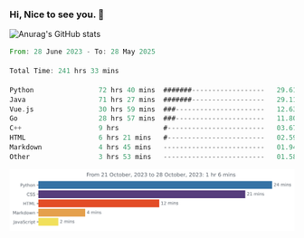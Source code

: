 ### Hi, Nice to see you. 👋

<!--
**EtherFin/EtherFin** is a ✨ _special_ ✨ repository because its `README.md` (this file) appears on your GitHub profile.

Here are some ideas to get you started:

- 🔭 I’m currently working on ...
- 🌱 I’m currently learning ...
- 👯 I’m looking to collaborate on ...
- 🤔 I’m looking for help with ...
- 💬 Ask me about ...
- 📫 How to reach me: ...
- 😄 Pronouns: ...
- ⚡ Fun fact: ...
-->


![Anurag's GitHub stats](https://github-readme-stats.vercel.app/api?username=EtherFin&bg_color=30,e96443,e97f43,e99943,e9b443,e9ce43,e9e843,d3e943,bee943,a9e943,94e943&title_color=fff&text_color=000&show_icons=true&icon_color=000)


<!--START_SECTION:waka-->

```rust
From: 28 June 2023 - To: 28 May 2025

Total Time: 241 hrs 33 mins

Python                72 hrs 40 mins  #######------------------   29.61 %
Java                  71 hrs 27 mins  #######------------------   29.11 %
Vue.js                30 hrs 59 mins  ###----------------------   12.63 %
Go                    28 hrs 57 mins  ###----------------------   11.80 %
C++                   9 hrs           #------------------------   03.67 %
HTML                  6 hrs 21 mins   #------------------------   02.59 %
Markdown              4 hrs 45 mins   -------------------------   01.94 %
Other                 3 hrs 53 mins   -------------------------   01.58 %
```

<!--END_SECTION:waka-->

<img
  src="https://github.com/EtherFin/EtherFin/blob/master/images/stat.svg"
  alt="Work Dashboard"
/>

